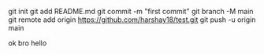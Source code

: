 git init
git add README.md
git commit -m "first commit"
git branch -M main
git remote add origin https://github.com/harshay18/test.git
git push -u origin main



ok bro
hello
